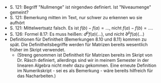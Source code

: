 - S. 121: Begriff "Nullmenge" ist nirgendwo definiert. Ist "Niveaumenge" gemeint?
- S. 121: Bemerkung mitten im Text, nur schwer zu erkennen wo sie aufhört
- S. 121: Mittelwertsatz falsch. Es ist $f(b) - f(a) = \ldots$, nicht $f(a) - f(b) = \ldots$.
- S. 126: Formel 8.17: Es muss heißen: $d^{p}f(a)(\ldots)$, und nicht $\partial^{p}f(a)(\ldots)$
- Definitionen für Definitheit (Bemerkungen 8.10 und 8.11) kommen zu spät. Die Definitheitsbegriffe werden für Matrizen bereits wesentlich früher im Skript verwendet.
	- (Streng genommen ist Definitheit für Matrizen bereits im Skript von Dr. Räsch definiert, allerdings sind wir in meinem Semester in der linearen Algebra nicht mehr dazu gekommen. Eine erneute Definition im Numerikskript - sei es als Bemerkung - wäre bereits hilfreich für das Nacharbeiten.)